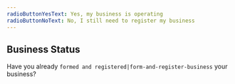 ```yaml
---
radioButtonYesText: Yes, my business is operating
radioButtonNoText: No, I still need to register my business
---
```

## Business Status

Have you already `formed and registered|form-and-register-business` your business?